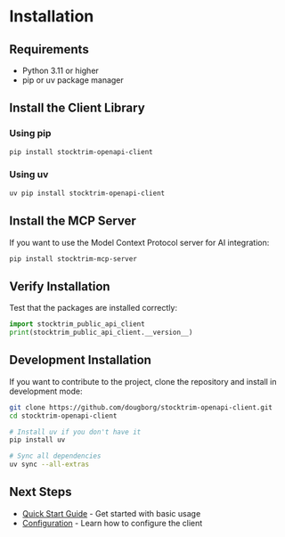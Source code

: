 # Installation

## Requirements

- Python 3.11 or higher
- pip or uv package manager

## Install the Client Library

### Using pip

```bash
pip install stocktrim-openapi-client
```

### Using uv

```bash
uv pip install stocktrim-openapi-client
```

## Install the MCP Server

If you want to use the Model Context Protocol server for AI integration:

```bash
pip install stocktrim-mcp-server
```

## Verify Installation

Test that the packages are installed correctly:

```python
import stocktrim_public_api_client
print(stocktrim_public_api_client.__version__)
```

## Development Installation

If you want to contribute to the project, clone the repository and install in development mode:

```bash
git clone https://github.com/dougborg/stocktrim-openapi-client.git
cd stocktrim-openapi-client

# Install uv if you don't have it
pip install uv

# Sync all dependencies
uv sync --all-extras
```

## Next Steps

- [Quick Start Guide](quickstart.md) - Get started with basic usage
- [Configuration](configuration.md) - Learn how to configure the client
